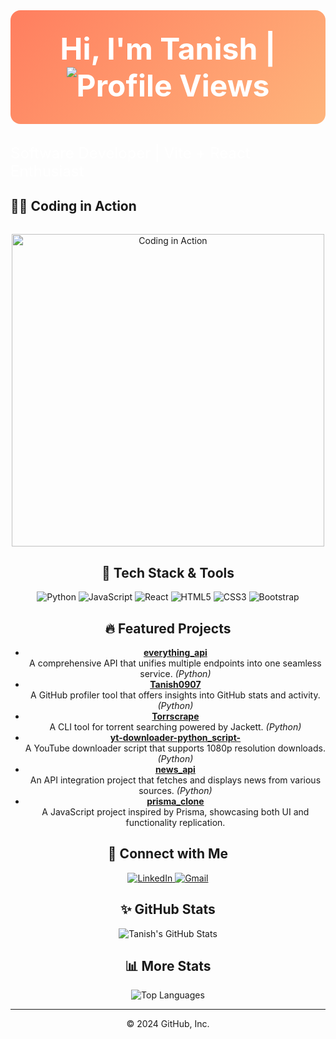 <!-- Hero Section with Gradient Background -->
<div align="center" style="background: linear-gradient(135deg, #ff7e5f, #feb47b); padding: 2rem; border-radius: 1rem; margin-bottom: 2rem;">
  <h1 style="color: white; font-size: 3rem; margin: 0;">Hi, I'm Tanish | <img src="https://komarev.com/ghpvc/?username=Tanish0907&color=brightgreen" alt="Profile Views" />
</div></h1>
  <p style="color: white; font-size: 1.5rem; margin: 0;">Software Developer | Vite + React Enthusiast</p>
</div>
</div>

## 👨‍💻 Coding in Action
<div align="center" style="margin-top: 2rem;">
  <img src="https://media3.giphy.com/media/v1.Y2lkPTc5MGI3NjExYnM5cDBleHRmOHAxeXg3azNpcjBnNzZubWZvdjNzdzJjMnpjdW5iZyZlcD12MV9pbnRlcm5hbF9naWZfYnlfaWQmY3Q9Zw/78XCFBGOlS6keY1Bil/giphy.gif" alt="Coding in Action" width="500" />
  
<!-- Tech Stack Section -->
## 🚀 Tech Stack & Tools
<div align="center">
  <img src="https://img.shields.io/badge/PYTHON-323330?style=for-the-badge&logo=python&logoColor=F7DF1E" alt="Python" />
  <img src="https://img.shields.io/badge/JavaScript-323330?style=for-the-badge&logo=javascript&logoColor=F7DF1E" alt="JavaScript" />
  <img src="https://img.shields.io/badge/React-20232A?style=for-the-badge&logo=react&logoColor=61DAFB" alt="React" />
  <img src="https://img.shields.io/badge/HTML5-%23e34f26.svg?style=for-the-badge&logo=html5&logoColor=white" alt="HTML5" />
  <img src="https://img.shields.io/badge/CSS3-1572B6?style=for-the-badge&logo=css3&logoColor=white" alt="CSS3" />
  <img src="https://img.shields.io/badge/Bootstrap-563D7C?style=for-the-badge&logo=bootstrap&logoColor=white" alt="Bootstrap" />
</div>

<!-- Projects Section -->
## 🔥 Featured Projects
- **[everything_api](https://github.com/Tanish0907/everything_api)**  
  A comprehensive API that unifies multiple endpoints into one seamless service. *(Python)*
- **[Tanish0907](https://github.com/Tanish0907/Tanish0907)**  
  A GitHub profiler tool that offers insights into GitHub stats and activity. *(Python)*
- **[Torrscrape](https://github.com/Tanish0907/Torrscrape)**  
  A CLI tool for torrent searching powered by Jackett. *(Python)*
- **[yt-downloader-python_script-](https://github.com/Tanish0907/yt-downloader-python_script-)**  
  A YouTube downloader script that supports 1080p resolution downloads. *(Python)*
- **[news_api](https://github.com/Tanish0907/news_api)**  
  An API integration project that fetches and displays news from various sources. *(Python)*
- **[prisma_clone](https://github.com/Tanish0907/prisma_clone)**  
  A JavaScript project inspired by Prisma, showcasing both UI and functionality replication.

<!-- Contact Section -->
## 🔗 Connect with Me
<p align="center">
  <a href="https://www.linkedin.com/in/tanish-sharma-0191b5266" target="_blank">
    <img src="https://img.shields.io/badge/LinkedIn-%230077B5.svg?style=for-the-badge&logo=linkedin&logoColor=white" alt="LinkedIn" />
  </a>
  <a href="mailto:sharmatanish0907@gmail.com" target="_blank">
    <img src="https://img.shields.io/badge/Gmail-D14836?style=for-the-badge&logo=gmail&logoColor=white" alt="Gmail" />
  </a>
</p>

<!-- GitHub Stats Section -->
## ✨ GitHub Stats
<p align="center">
  <img src="https://github-readme-stats.vercel.app/api?username=Tanish0907&show_icons=true&theme=transparent" alt="Tanish's GitHub Stats" />
</p>

<!-- More Stats Section -->
## 📊 More Stats
<div align="center">
  <!-- Top Languages Card -->
  <img src="https://github-readme-stats.vercel.app/api/top-langs/?username=Tanish0907&layout=compact&theme=transparent" alt="Top Languages" />

  <!-- Profile View Counter -->


<!-- Coding in Action GIF -->


---

© 2024 GitHub, Inc.

